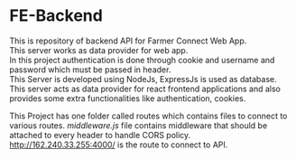 # FE-Backend

This is repository of backend API for Farmer Connect Web App.<br>
This server works as data provider for web app.<br>
In this project authentication is done through cookie and username and password which must be passed in header.<br>
This Server is developed using NodeJs, ExpressJs is used as database.<br>
This server acts as data provider for react frontend applications and also provides some extra functionalities like authentication, cookies. <br>

This Project has one folder called routes which contains files to connect to various routes.
<i>middleware.js</i> file contains middleware that should be attached to every header to handle CORS policy.
<a href="http://162.240.33.255:4000/"> http://162.240.33.255:4000/</a> is the route to connect to API.
